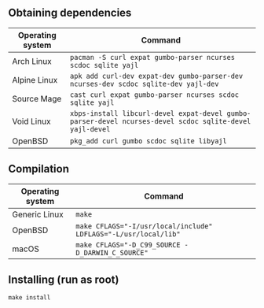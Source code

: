 ## Obtaining dependencies

| Operating system | Command                                                                                                 |
|------------------|---------------------------------------------------------------------------------------------------------|
| Arch Linux       | `pacman -S curl expat gumbo-parser ncurses scdoc sqlite yajl`                                           |
| Alpine Linux     | `apk add curl-dev expat-dev gumbo-parser-dev ncurses-dev scdoc sqlite-dev yajl-dev`                     |
| Source Mage      | `cast curl expat gumbo-parser ncurses scdoc sqlite yajl`                                                |
| Void Linux       | `xbps-install libcurl-devel expat-devel gumbo-parser-devel ncurses-devel scdoc sqlite-devel yajl-devel` |
| OpenBSD          | `pkg_add curl gumbo scdoc sqlite libyajl`                                                               |

## Compilation

| Operating system | Command                                                         |
|------------------|-----------------------------------------------------------------|
| Generic Linux    | `make`                                                          |
| OpenBSD          | `make CFLAGS="-I/usr/local/include" LDFLAGS="-L/usr/local/lib"` |
| macOS            | `make CFLAGS="-D_C99_SOURCE -D_DARWIN_C_SOURCE"`                |

## Installing (run as root)

```
make install
```
